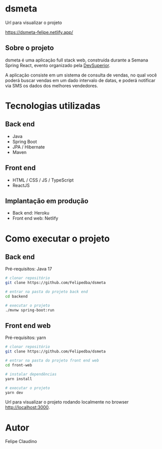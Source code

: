 # dsmeta

Url para visualizar o projeto

https://dsmeta-felipe.netlify.app/

## Sobre o projeto

dsmeta é uma aplicação full stack web, construída durante a Semana Spring React, evento organizado pela [DevSuperior](https://devsuperior.com "Site da DevSuperior").

A aplicação consiste em um sistema de consulta de vendas, no qual você poderá buscar vendas em um dado intervalo de datas, e poderá notificar via SMS os dados dos melhores vendedores.

# Tecnologias utilizadas
## Back end
- Java
- Spring Boot
- JPA / Hibernate
- Maven
## Front end
- HTML / CSS / JS / TypeScript
- ReactJS
## Implantação em produção
- Back end: Heroku
- Front end web: Netlify

# Como executar o projeto

## Back end
Pré-requisitos: Java 17

```bash
# clonar repositório
git clone https://github.com/Felipedba/dsmeta

# entrar na pasta do projeto back end
cd backend

# executar o projeto
./mvnw spring-boot:run
```

## Front end web
Pré-requisitos: yarn

```bash
# clonar repositório
git clone https://github.com/Felipedba/dsmeta

# entrar na pasta do projeto front end web
cd front-web

# instalar dependências
yarn install

# executar o projeto
yarn dev
```
Url para visualizar o projeto rodando localmente no browser
[http://localhost:3000](http://localhost:3000).

# Autor

Felipe Claudino
